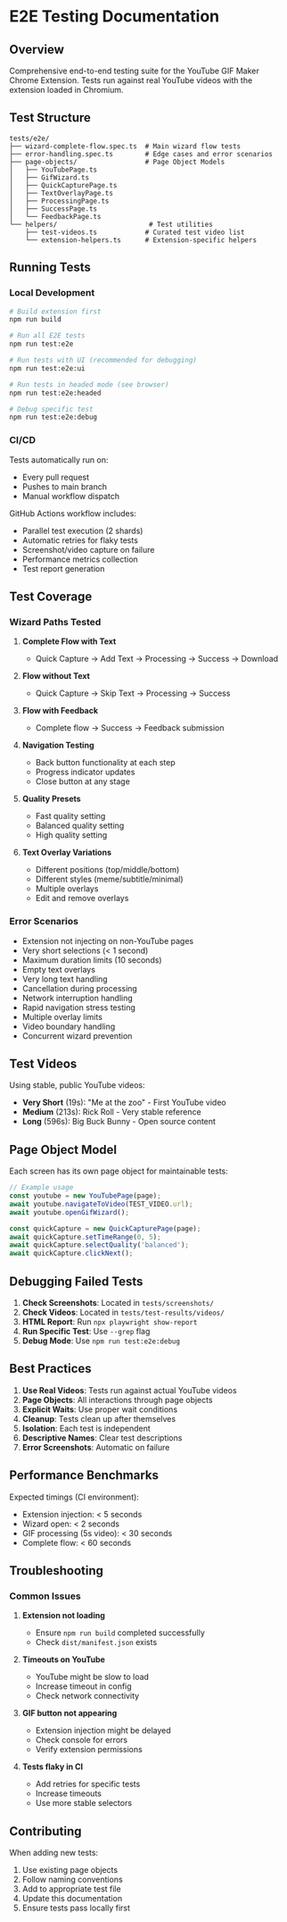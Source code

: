 # E2E Testing Documentation

## Overview

Comprehensive end-to-end testing suite for the YouTube GIF Maker Chrome Extension. Tests run against real YouTube videos with the extension loaded in Chromium.

## Test Structure

```
tests/e2e/
├── wizard-complete-flow.spec.ts  # Main wizard flow tests
├── error-handling.spec.ts        # Edge cases and error scenarios
├── page-objects/                 # Page Object Models
│   ├── YouTubePage.ts
│   ├── GifWizard.ts
│   ├── QuickCapturePage.ts
│   ├── TextOverlayPage.ts
│   ├── ProcessingPage.ts
│   ├── SuccessPage.ts
│   └── FeedbackPage.ts
└── helpers/                       # Test utilities
    ├── test-videos.ts            # Curated test video list
    └── extension-helpers.ts      # Extension-specific helpers
```

## Running Tests

### Local Development

```bash
# Build extension first
npm run build

# Run all E2E tests
npm run test:e2e

# Run tests with UI (recommended for debugging)
npm run test:e2e:ui

# Run tests in headed mode (see browser)
npm run test:e2e:headed

# Debug specific test
npm run test:e2e:debug
```

### CI/CD

Tests automatically run on:
- Every pull request
- Pushes to main branch
- Manual workflow dispatch

GitHub Actions workflow includes:
- Parallel test execution (2 shards)
- Automatic retries for flaky tests
- Screenshot/video capture on failure
- Performance metrics collection
- Test report generation

## Test Coverage

### Wizard Paths Tested

1. **Complete Flow with Text**
   - Quick Capture → Add Text → Processing → Success → Download

2. **Flow without Text**
   - Quick Capture → Skip Text → Processing → Success

3. **Flow with Feedback**
   - Complete flow → Success → Feedback submission

4. **Navigation Testing**
   - Back button functionality at each step
   - Progress indicator updates
   - Close button at any stage

5. **Quality Presets**
   - Fast quality setting
   - Balanced quality setting
   - High quality setting

6. **Text Overlay Variations**
   - Different positions (top/middle/bottom)
   - Different styles (meme/subtitle/minimal)
   - Multiple overlays
   - Edit and remove overlays

### Error Scenarios

- Extension not injecting on non-YouTube pages
- Very short selections (< 1 second)
- Maximum duration limits (10 seconds)
- Empty text overlays
- Very long text handling
- Cancellation during processing
- Network interruption handling
- Rapid navigation stress testing
- Multiple overlay limits
- Video boundary handling
- Concurrent wizard prevention

## Test Videos

Using stable, public YouTube videos:

- **Very Short** (19s): "Me at the zoo" - First YouTube video
- **Medium** (213s): Rick Roll - Very stable reference
- **Long** (596s): Big Buck Bunny - Open source content

## Page Object Model

Each screen has its own page object for maintainable tests:

```typescript
// Example usage
const youtube = new YouTubePage(page);
await youtube.navigateToVideo(TEST_VIDEO.url);
await youtube.openGifWizard();

const quickCapture = new QuickCapturePage(page);
await quickCapture.setTimeRange(0, 5);
await quickCapture.selectQuality('balanced');
await quickCapture.clickNext();
```

## Debugging Failed Tests

1. **Check Screenshots**: Located in `tests/screenshots/`
2. **Check Videos**: Located in `tests/test-results/videos/`
3. **HTML Report**: Run `npx playwright show-report`
4. **Run Specific Test**: Use `--grep` flag
5. **Debug Mode**: Use `npm run test:e2e:debug`

## Best Practices

1. **Use Real Videos**: Tests run against actual YouTube videos
2. **Page Objects**: All interactions through page objects
3. **Explicit Waits**: Use proper wait conditions
4. **Cleanup**: Tests clean up after themselves
5. **Isolation**: Each test is independent
6. **Descriptive Names**: Clear test descriptions
7. **Error Screenshots**: Automatic on failure

## Performance Benchmarks

Expected timings (CI environment):
- Extension injection: < 5 seconds
- Wizard open: < 2 seconds
- GIF processing (5s video): < 30 seconds
- Complete flow: < 60 seconds

## Troubleshooting

### Common Issues

1. **Extension not loading**
   - Ensure `npm run build` completed successfully
   - Check `dist/manifest.json` exists

2. **Timeouts on YouTube**
   - YouTube might be slow to load
   - Increase timeout in config
   - Check network connectivity

3. **GIF button not appearing**
   - Extension injection might be delayed
   - Check console for errors
   - Verify extension permissions

4. **Tests flaky in CI**
   - Add retries for specific tests
   - Increase timeouts
   - Use more stable selectors

## Contributing

When adding new tests:
1. Use existing page objects
2. Follow naming conventions
3. Add to appropriate test file
4. Update this documentation
5. Ensure tests pass locally first